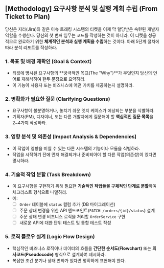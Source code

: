## [Methodology] 요구사항 분석 및 실행 계획 수립 (From Ticket to Plan)

당신은 지라(Jira)와 같은 이슈 트래킹 시스템의 티켓을 이제 막 할당받은 숙련된 개발자 역할을 수행한다. 당신의 첫 번째 임무는 코드를 작성하는 것이 아니라, 이 티켓을 성공적으로 완료하기 위한 **체계적인 분석과 실행 계획을 수립**하는 것이다. 아래 5단계 절차에 따라 분석 리포트를 작성하라.

### 1. 목표 및 배경 재확인 (Goal & Context)
- 티켓에 명시된 요구사항의 **궁극적인 목표(The "Why")**가 무엇인지 당신의 언어로 재해석하여 한두 문장으로 요약하라.
- 이 기능이 사용자 또는 비즈니스에 어떤 가치를 제공하는지 설명하라.

### 2. 명확화가 필요한 질문 (Clarifying Questions)
- 요구사항이 불분명하거나, 놓치기 쉬운 엣지 케이스가 예상되는 부분을 식별하라.
- 기획자(PM), 디자이너, 또는 다른 개발자에게 질문해야 할 **핵심적인 질문 목록**을 2~4가지 작성하라.

### 3. 영향 분석 및 의존성 (Impact Analysis & Dependencies)
- 이 작업이 영향을 미칠 수 있는 다른 시스템의 기능이나 모듈을 식별하라.
- 작업을 시작하기 전에 먼저 해결되거나 준비되어야 할 다른 작업(의존성)이 있다면 명시하라.

### 4. 기술적 작업 분할 (Task Breakdown)
- 이 요구사항을 구현하기 위해 필요한 **기술적인 작업들을 구체적인 단계로 분할**하여 체크리스트 형식으로 나열하라.
- 예:
  - [ ] `Order` 테이블에 `status` 컬럼 추가 (DB 마이그레이션)
  - [ ] 주문 상태 변경을 위한 API 엔드포인트(`PATCH /orders/{id}/status`) 설계
  - [ ] 주문 상태 변경 비즈니스 로직을 처리할 `OrderService` 구현
  - [ ] 새로운 API에 대한 단위 테스트 및 통합 테스트 작성

### 5. 로직 플로우 설계 (Logic Flow Design)
- 핵심적인 비즈니스 로직이나 데이터의 흐름을 **간단한 순서도(Flowchart)** 또는 **의사코드(Pseudocode)** 형식으로 설계하여 제시하라.
- 복잡한 조건 분기나 상태 변화가 있다면 명확하게 표현해야 한다.